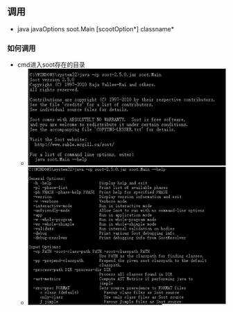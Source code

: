 ## 调用
- java javaOptions soot.Main [scootOption*] classname*
### 如何调用
- cmd进入soot存在的目录
  - ![](assets/markdown-img-paste-20190908103405437.png)
  - ![](assets/markdown-img-paste-2019090810342826.png)
